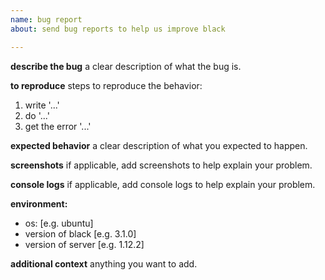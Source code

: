 ```yaml
---
name: bug report
about: send bug reports to help us improve black

---
```


**describe the bug**
a clear description of what the bug is.

**to reproduce**
steps to reproduce the behavior:
1. write '...'
2. do '...'
3. get the error '...'

**expected behavior**
a clear description of what you expected to happen.

**screenshots**
if applicable, add screenshots to help explain your problem.

**console logs**
if applicable, add console logs to help explain your problem.

**environment:**
 - os: [e.g. ubuntu]
 - version of black [e.g. 3.1.0]
 - version of server [e.g. 1.12.2]

**additional context**
anything you want to add.
